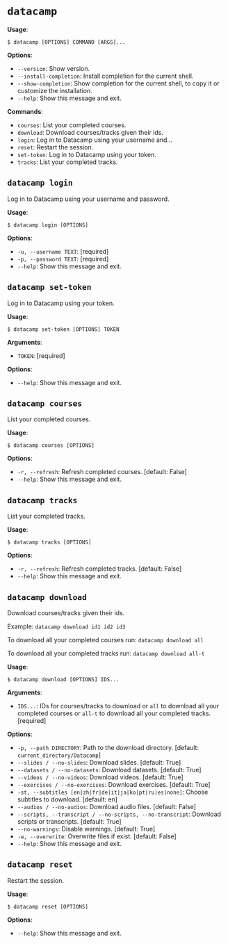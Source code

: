 # `datacamp`

**Usage**:

```console
$ datacamp [OPTIONS] COMMAND [ARGS]...
```

**Options**:

- `--version`: Show version.
- `--install-completion`: Install completion for the current shell.
- `--show-completion`: Show completion for the current shell, to copy it or customize the installation.
- `--help`: Show this message and exit.

**Commands**:

- `courses`: List your completed courses.
- `download`: Download courses/tracks given their ids.
- `login`: Log in to Datacamp using your username and...
- `reset`: Restart the session.
- `set-token`: Log in to Datacamp using your token.
- `tracks`: List your completed tracks.

## `datacamp login`

Log in to Datacamp using your username and password.

**Usage**:

```console
$ datacamp login [OPTIONS]
```

**Options**:

- `-u, --username TEXT`: [required]
- `-p, --password TEXT`: [required]
- `--help`: Show this message and exit.

## `datacamp set-token`

Log in to Datacamp using your token.

**Usage**:

```console
$ datacamp set-token [OPTIONS] TOKEN
```

**Arguments**:

- `TOKEN`: [required]

**Options**:

- `--help`: Show this message and exit.

## `datacamp courses`

List your completed courses.

**Usage**:

```console
$ datacamp courses [OPTIONS]
```

**Options**:

- `-r, --refresh`: Refresh completed courses. [default: False]
- `--help`: Show this message and exit.

## `datacamp tracks`

List your completed tracks.

**Usage**:

```console
$ datacamp tracks [OPTIONS]
```

**Options**:

- `-r, --refresh`: Refresh completed tracks. [default: False]
- `--help`: Show this message and exit.

## `datacamp download`

Download courses/tracks given their ids.

Example: `datacamp download id1 id2 id3`

To download all your completed courses run:
`datacamp download all`

To download all your completed tracks run:
`datacamp download all-t`

**Usage**:

```console
$ datacamp download [OPTIONS] IDS...
```

**Arguments**:

- `IDS...`: IDs for courses/tracks to download or `all` to download all your completed courses or `all-t` to download all your completed tracks. [required]

**Options**:

- `-p, --path DIRECTORY`: Path to the download directory. [default: `current_directory/Datacamp`]
- `--slides / --no-slides`: Download slides. [default: True]
- `--datasets / --no-datasets`: Download datasets. [default: True]
- `--videos / --no-videos`: Download videos. [default: True]
- `--exercises / --no-exercises`: Download exercises. [default: True]
- `-st, --subtitles [en|zh|fr|de|it|ja|ko|pt|ru|es|none]`: Choose subtitles to download. [default: en]
- `--audios / --no-audios`: Download audio files. [default: False]
- `--scripts, --transcript / --no-scripts, --no-transcript`: Download scripts or transcripts. [default: True]
- `--no-warnings`: Disable warnings. [default: True]
- `-w, --overwrite`: Overwrite files if exist. [default: False]
- `--help`: Show this message and exit.

## `datacamp reset`

Restart the session.

**Usage**:

```console
$ datacamp reset [OPTIONS]
```

**Options**:

- `--help`: Show this message and exit.
